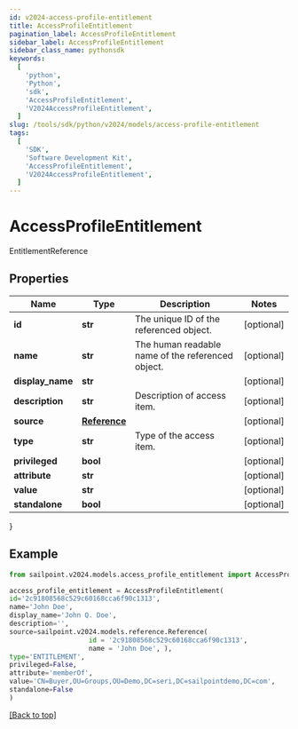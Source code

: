```yaml
---
id: v2024-access-profile-entitlement
title: AccessProfileEntitlement
pagination_label: AccessProfileEntitlement
sidebar_label: AccessProfileEntitlement
sidebar_class_name: pythonsdk
keywords:
  [
    'python',
    'Python',
    'sdk',
    'AccessProfileEntitlement',
    'V2024AccessProfileEntitlement',
  ]
slug: /tools/sdk/python/v2024/models/access-profile-entitlement
tags:
  [
    'SDK',
    'Software Development Kit',
    'AccessProfileEntitlement',
    'V2024AccessProfileEntitlement',
  ]
---
```


# AccessProfileEntitlement

EntitlementReference

## Properties

| Name | Type | Description | Notes |
| --- | --- | --- | --- |
| **id** | **str** | The unique ID of the referenced object. | [optional] |
| **name** | **str** | The human readable name of the referenced object. | [optional] |
| **display_name** | **str** |  | [optional] |
| **description** | **str** | Description of access item. | [optional] |
| **source** | [**Reference**](reference) |  | [optional] |
| **type** | **str** | Type of the access item. | [optional] |
| **privileged** | **bool** |  | [optional] |
| **attribute** | **str** |  | [optional] |
| **value** | **str** |  | [optional] |
| **standalone** | **bool** |  | [optional] |

}

## Example

```python
from sailpoint.v2024.models.access_profile_entitlement import AccessProfileEntitlement

access_profile_entitlement = AccessProfileEntitlement(
id='2c91808568c529c60168cca6f90c1313',
name='John Doe',
display_name='John Q. Doe',
description='',
source=sailpoint.v2024.models.reference.Reference(
                    id = '2c91808568c529c60168cca6f90c1313',
                    name = 'John Doe', ),
type='ENTITLEMENT',
privileged=False,
attribute='memberOf',
value='CN=Buyer,OU=Groups,OU=Demo,DC=seri,DC=sailpointdemo,DC=com',
standalone=False
)

```

[[Back to top]](#)
